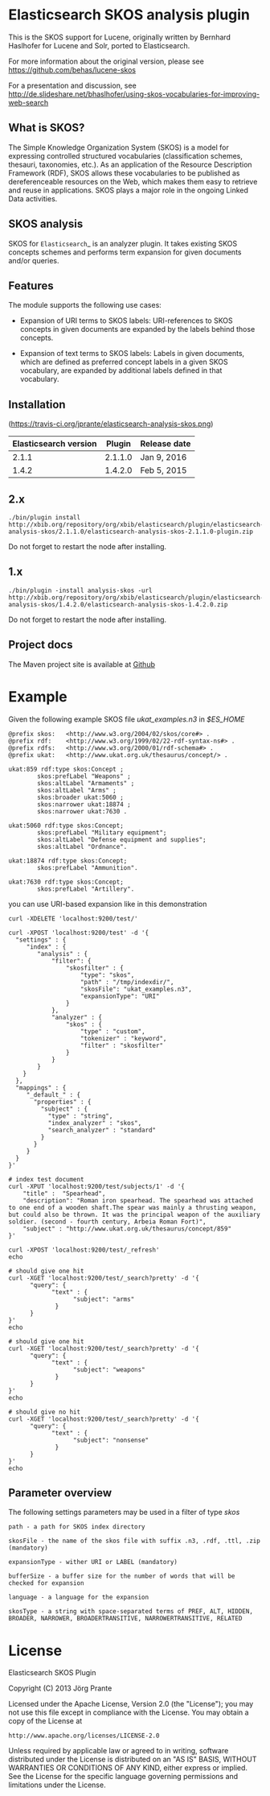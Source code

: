 Elasticsearch SKOS analysis plugin
==================================

This is the SKOS support for Lucene, originally written by Bernhard Haslhofer for Lucene and Solr,
ported to Elasticsearch.

For more information about the original version, please see https://github.com/behas/lucene-skos

For a presentation and discussion, see
http://de.slideshare.net/bhaslhofer/using-skos-vocabularies-for-improving-web-search

What is SKOS?
-------------
The Simple Knowledge Organization System  (SKOS) is a model for expressing controlled structured
vocabularies (classification schemes, thesauri, taxonomies, etc.).
As an application of the Resource Description Framework (RDF),
SKOS allows these vocabularies to be published as dereferenceable resources on the Web,
which makes them easy to retrieve and reuse in applications. SKOS plays a major role in the
ongoing Linked Data activities.

SKOS analysis
-------------

SKOS for `Elasticsearch`_ is an analyzer plugin. It takes existing SKOS concepts schemes
and performs term expansion for given documents and/or queries.

Features
--------

The module supports the following use cases:

- Expansion of URI terms to SKOS labels: URI-references to SKOS concepts in given
  documents are expanded by the labels behind those concepts.

- Expansion of text terms to SKOS labels: Labels in given documents, which are
  defined as preferred concept labels in a given SKOS vocabulary, are expanded by
  additional labels defined in that vocabulary.

Installation
------------

(https://travis-ci.org/jprante/elasticsearch-analysis-skos.png)

| Elasticsearch version    | Plugin      | Release date |
| ------------------------ | ----------- | -------------|
| 2.1.1                    | 2.1.1.0     | Jan  9, 2016 |
| 1.4.2                    | 1.4.2.0     | Feb  5, 2015 |

2.x
---

    ./bin/plugin install http://xbib.org/repository/org/xbib/elasticsearch/plugin/elasticsearch-analysis-skos/2.1.1.0/elasticsearch-analysis-skos-2.1.1.0-plugin.zip

Do not forget to restart the node after installing.

1.x
---

    ./bin/plugin -install analysis-skos -url  http://xbib.org/repository/org/xbib/elasticsearch/plugin/elasticsearch-analysis-skos/1.4.2.0/elasticsearch-analysis-skos-1.4.2.0.zip

Do not forget to restart the node after installing.

Project docs
------------

The Maven project site is available at [Github](http://jprante.github.io/elasticsearch-analysis-skos)

Example
=======

Given the following example SKOS file *ukat_examples.n3* in *$ES\_HOME*

	@prefix skos:   <http://www.w3.org/2004/02/skos/core#> .
	@prefix rdf:    <http://www.w3.org/1999/02/22-rdf-syntax-ns#> .
	@prefix rdfs:   <http://www.w3.org/2000/01/rdf-schema#> .
	@prefix ukat:   <http://www.ukat.org.uk/thesaurus/concept/> .

	ukat:859 rdf:type skos:Concept ;
	        skos:prefLabel "Weapons" ;
	        skos:altLabel "Armaments" ;
	        skos:altLabel "Arms" ;
	        skos:broader ukat:5060 ;
	        skos:narrower ukat:18874 ;
	        skos:narrower ukat:7630 .

	ukat:5060 rdf:type skos:Concept;
	        skos:prefLabel "Military equipment";
	        skos:altLabel "Defense equipment and supplies";
	        skos:altLabel "Ordnance".

	ukat:18874 rdf:type skos:Concept;
	        skos:prefLabel "Ammunition".

	ukat:7630 rdf:type skos:Concept;
	        skos:prefLabel "Artillery".

you can use URI-based expansion like in this demonstration

	curl -XDELETE 'localhost:9200/test/'

	curl -XPOST 'localhost:9200/test' -d '{
	  "settings" : {
	     "index" : {
	        "analysis" : {
	            "filter": {
	                "skosfilter" : {
	                    "type": "skos",
	                    "path" : "/tmp/indexdir/",
	                    "skosFile": "ukat_examples.n3", 
	                    "expansionType": "URI"
	                }
	            },
	            "analyzer" : {
	                "skos" : {
	                    "type" : "custom",
	                    "tokenizer" : "keyword",
	                    "filter" : "skosfilter"
	                }
	            }
	        }
	    }
	  },
	  "mappings" : {
	     "_default_" : {
	       "properties" : {
	         "subject" : {
	           "type" : "string",
	           "index_analyzer" : "skos",
	           "search_analyzer" : "standard"
	         }
	       }
	     }
	  }    
	}'

	# index test document
	curl -XPUT 'localhost:9200/test/subjects/1' -d '{
	    "title" :  "Spearhead",
	    "description": "Roman iron spearhead. The spearhead was attached to one end of a wooden shaft.The spear was mainly a thrusting weapon, but could also be thrown. It was the principal weapon of the auxiliary soldier. (second - fourth century, Arbeia Roman Fort)",
	    "subject" : "http://www.ukat.org.uk/thesaurus/concept/859"
	}'

	curl -XPOST 'localhost:9200/test/_refresh'
	echo

	# should give one hit
	curl -XGET 'localhost:9200/test/_search?pretty' -d '{
	      "query": {
	            "text" : {
	                  "subject": "arms"
	             }
	      }
	}'
	echo

	# should give one hit
	curl -XGET 'localhost:9200/test/_search?pretty' -d '{
	      "query": {
	            "text" : {
	                  "subject": "weapons"
	             }
	      }
	}'
	echo

	# should give no hit
	curl -XGET 'localhost:9200/test/_search?pretty' -d '{
	      "query": {
	            "text" : {
	                  "subject": "nonsense"
	             }
	      }
	}'
	echo

Parameter overview
------------------

The following settings parameters may be used in a filter of type *skos*

	path - a path for SKOS index directory

	skosFile - the name of the skos file with suffix .n3, .rdf, .ttl, .zip (mandatory)

	expansionType - wither URI or LABEL (mandatory)

	bufferSize - a buffer size for the number of words that will be checked for expansion

	language - a language for the expansion

	skosType - a string with space-separated terms of PREF, ALT, HIDDEN, BROADER, NARROWER, BROADERTRANSITIVE, NARROWERTRANSITIVE, RELATED
	

# License

Elasticsearch SKOS Plugin

Copyright (C) 2013 Jörg Prante

Licensed under the Apache License, Version 2.0 (the "License");
you may not use this file except in compliance with the License.
You may obtain a copy of the License at

    http://www.apache.org/licenses/LICENSE-2.0

Unless required by applicable law or agreed to in writing, software
distributed under the License is distributed on an "AS IS" BASIS,
WITHOUT WARRANTIES OR CONDITIONS OF ANY KIND, either express or implied.
See the License for the specific language governing permissions and
limitations under the License.